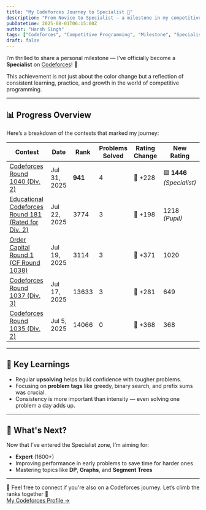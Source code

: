 ```yaml
---
title: "My Codeforces Journey to Specialist 💙"
description: "From Novice to Specialist – a milestone in my competitive programming journey."
pubDatetime: 2025-08-01T06:15:00Z
author: "Harsh Singh"
tags: ["Codeforces", "Competitive Programming", "Milestone", "Specialist"]
draft: false
---
```


I’m thrilled to share a personal milestone — I’ve officially become a **Specialist** on [Codeforces](https://codeforces.com/)! 🎉

This achievement is not just about the color change but a reflection of consistent learning, practice, and growth in the world of competitive programming.

---

## 📊 Progress Overview

Here’s a breakdown of the contests that marked my journey:

| Contest | Date | Rank | Problems Solved | Rating Change | New Rating |
|--------|------|------|-----------------|----------------|-------------|
| [Codeforces Round 1040 (Div. 2)](https://codeforces.com/contest/1823) | Jul 31, 2025 | **941** | 4 | 🔼 +228 | 🟦 **1446** *(Specialist)* |
| [Educational Codeforces Round 181 (Rated for Div. 2)](https://codeforces.com/contest/1821) | Jul 22, 2025 | 3774 | 3 | 🔼 +198 | 1218 *(Pupil)* |
| [Order Capital Round 1 (CF Round 1038)](https://codeforces.com/contest/1820) | Jul 19, 2025 | 3114 | 3 | 🔼 +371 | 1020 |
| [Codeforces Round 1037 (Div. 3)](https://codeforces.com/contest/1818) | Jul 17, 2025 | 13633 | 3 | 🔼 +281 | 649 |
| [Codeforces Round 1035 (Div. 2)](https://codeforces.com/contest/1811) | Jul 5, 2025 | 14066 | 0 | 🔼 +368 | 368 |

---

## 🧠 Key Learnings

- Regular **upsolving** helps build confidence with tougher problems.
- Focusing on **problem tags** like greedy, binary search, and prefix sums was crucial.
- Consistency is more important than intensity — even solving one problem a day adds up.

---

## 🎯 What's Next?

Now that I’ve entered the Specialist zone, I’m aiming for:

- **Expert** (1600+)
- Improving performance in early problems to save time for harder ones
- Mastering topics like **DP**, **Graphs**, and **Segment Trees**

---

💬 Feel free to connect if you're also on a Codeforces journey. Let’s climb the ranks together 🚀  
[My Codeforces Profile →](https://codeforces.com/profile/hs1663531)

